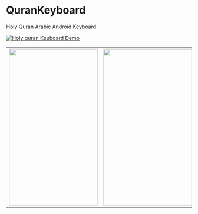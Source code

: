 # QuranKeyboard
Holy Quran Arabic Android Keyboard

[![Holy quran Keuboard Demo](http://img.youtube.com/vi/FCiLyVEzIXA/0.jpg)](http://www.youtube.com/watch?v=FCiLyVEzIXA)

<table>
 <tr>
 <th><img src="https://user-images.githubusercontent.com/5300525/27157379-2478e2ce-5159-11e7-8fc6-48a49299538e.png" width="240" height="426" /></th>
 <th><img src="https://user-images.githubusercontent.com/5300525/27157380-247db290-5159-11e7-9792-84afa2ddbebc.png" width="240" height="426" /></th>
 <th><img src="https://user-images.githubusercontent.com/5300525/27157378-246f2cc0-5159-11e7-8666-037b56805b8f.png" width="240" height="426" /></th>
 </tr>
 </table>

